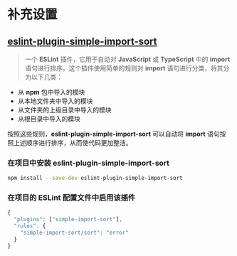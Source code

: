 # 补充设置

## [eslint-plugin-simple-import-sort](https://www.npmjs.com/package/eslint-plugin-simple-import-sort)

> 一个 **ESLint** 插件，它用于自动对 **JavaScript** 或 **TypeScript** 中的 **import** 语句进行排序。这个插件使用简单的规则对 **import** 语句进行分类，将其分为以下几类：

- 从 **npm** 包中导入的模块
- 从本地文件夹中导入的模块
- 从文件夹的上级目录中导入的模块
- 从根目录中导入的模块

按照这些规则，**eslint-plugin-simple-import-sort** 可以自动将 **import** 语句按照上述顺序进行排序，从而使代码更加整洁。

### 在项目中安装 **eslint-plugin-simple-import-sort**

```bash
npm install --save-dev eslint-plugin-simple-import-sort
```

### 在项目的 **ESLint** 配置文件中启用该插件

```js
{
  "plugins": ["simple-import-sort"],
  "rules": {
    "simple-import-sort/sort": "error"
  }
}
```
